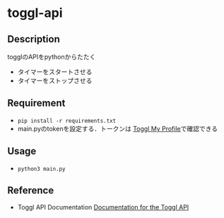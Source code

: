 # toggl-api
## Description
togglのAPIをpythonからたたく
- タイマーをスタートさせる
- タイマーをストップさせる
## Requirement
- `pip install -r requirements.txt`
- main.pyのtokenを設定する．トークンは [Toggl My Profile](https://www.toggl.com/app/profile)で確認できる
## Usage
- `python3 main.py`

## Reference
- Toggl API Documentation [Documentation for the Toggl API](https://github.com/toggl/toggl_api_docs)
